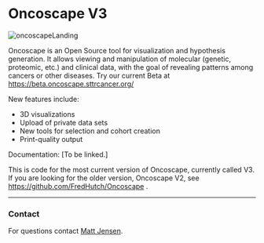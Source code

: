 # Oncoscape V3
![oncoscapeLanding](https://user-images.githubusercontent.com/68349241/133341925-2c10337b-4836-48b7-994a-8e7477df4e84.png)

Oncoscape is an Open Source tool for visualization and hypothesis generation. It allows viewing and manipulation of molecular (genetic, proteomic, etc.) and clinical data, with the goal of revealing patterns among cancers or other diseases. Try our current Beta at https://beta.oncoscape.sttrcancer.org/

New features include:

* 3D visualizations
* Upload of private data sets
* New tools for selection and cohort creation
* Print-quality output

Documentation: [To be linked.]

This is code for the most current version of Oncoscape, currently called V3. If you are looking for the older version, Oncoscape V2, see https://github.com/FredHutch/Oncoscape .

----
### Contact
For questions contact [Matt Jensen](mailto://mnjensen@fredhutch.org).
